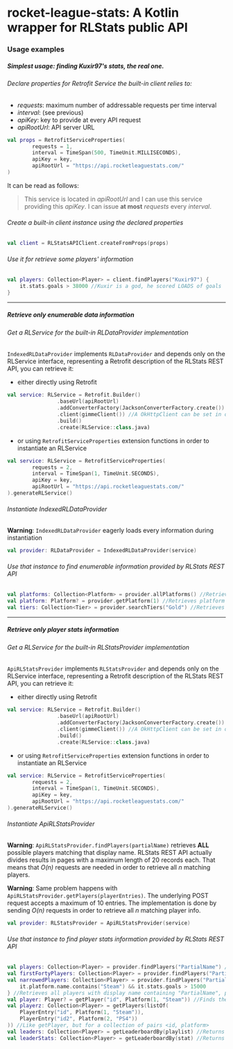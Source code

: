 # rocket-league-stats: A Kotlin wrapper for RLStats public API

### Usage examples
##### Simplest usage: finding Kuxir97's stats, the real one.
###### Declare properties for Retrofit Service the built-in client relies to:
* *requests*: maximum number of addressable requests per time interval
* *interval*: (see previous)
* *apiKey*: key to provide at every API request
* *apiRootUrl*: API server URL
```Kotlin
val props = RetrofitServiceProperties(
        requests = 1,
        interval = TimeSpan(500, TimeUnit.MILLISECONDS),
        apiKey = key,
        apiRootUrl = "https://api.rocketleaguestats.com/"
)
```
It can be read as follows:
> This service is located in *apiRootUrl* and I can use this service providing this *apiKey*. I can issue **at most** *requests* every *interval*.
###### Create a built-in client instance using the declared properties
```Kotlin
val client = RLStatsAPIClient.createFromProps(props)
```
###### Use it for retrieve some players' information
```Kotlin
val players: Collection<Player> = client.findPlayers("Kuxir97") {
    it.stats.goals > 38000 //Kuxir is a god, he scored LOADS of goals
}
```
---
##### Retrieve only enumerable data information
###### Get a RLService for the built-in RLDataProvider implementation
`IndexedRLDataProvider` implements `RLDataProvider` and depends only on the RLService interface, representing a Retrofit description of the RLStats REST API, you can retrieve it:
* either directly using Retrofit
```Kotlin
val service: RLService = Retrofit.Builder()
                .baseUrl(apiRootUrl)
                .addConverterFactory(JacksonConverterFactory.create()) //RLService depends on Jackson for JSON serialization
                .client(gimmeClient()) //A OkHttpClient can be set in order to intercept every Retrofit request in order to add the ApiKey or limiting requests
                .build()
                .create(RLService::class.java)
```
* or using `RetrofitServiceProperties` extension functions in order to instantiate an RLService
```Kotlin
val service: RLService = RetrofitServiceProperties(
        requests = 2,
        interval = TimeSpan(1, TimeUnit.SECONDS),
        apiKey = key,
        apiRootUrl = "https://api.rocketleaguestats.com/"
).generateRLService()
```
###### Instantiate IndexedRLDataProvider
**Warning**: `IndexedRLDataProvider` eagerly loads every information during instantiation
```Kotlin
val provider: RLDataProvider = IndexedRLDataProvider(service)
```
###### Use that instance to find enumerable information provided by RLStats REST API
```Kotlin
val platforms: Collection<Platform> = provider.allPlatforms() //Retrieves all the platforms
val platform: Platform? = provider.getPlatform(1) //Retrieves platform with id = 1
val tiers: Collection<Tier> = provider.searchTiers("Gold") //Retrieves every tier with name containing "Gold"
```
---
##### Retrieve only player stats information
###### Get a RLService for the built-in RLStatsProvider implementation
`ApiRLStatsProvider` implements `RLStatsProvider` and depends only on the RLService interface, representing a Retrofit description of the RLStats REST API, you can retrieve it:
* either directly using Retrofit
```Kotlin
val service: RLService = Retrofit.Builder()
                .baseUrl(apiRootUrl)
                .addConverterFactory(JacksonConverterFactory.create()) //RLService depends on Jackson for JSON serialization
                .client(gimmeClient()) //A OkHttpClient can be set in order to intercept every Retrofit request in order to add the ApiKey or limiting requests
                .build()
                .create(RLService::class.java)
```
* or using `RetrofitServiceProperties` extension functions in order to instantiate an RLService
```Kotlin
val service: RLService = RetrofitServiceProperties(
        requests = 2,
        interval = TimeSpan(1, TimeUnit.SECONDS),
        apiKey = key,
        apiRootUrl = "https://api.rocketleaguestats.com/"
).generateRLService()
```
###### Instantiate ApiRLStatsProvider
**Warning**: `ApiRLStatsProvider.findPlayers(partialName)` retrieves **ALL** possible players matching that display name. 
RLStats REST API actually divides results in pages with a maximum length of 20 records each. 
That means that *O(n)* requests are needed in order to retrieve all *n* matching players.

**Warning**: Same problem happens with `ApiRLStatsProvider.getPlayers(playerEntries)`. The underlying POST request accepts
a maximum of 10 entries. The implementation is done by sending *O(n)* requests in order to retrieve all *n* matching player info.
```Kotlin
val provider: RLStatsProvider = ApiRLStatsProvider(service)
```
###### Use that instance to find player stats information provided by RLStats REST API
```Kotlin
val players: Collection<Player> = provider.findPlayers("PartialName") //Retrieves ALL the players with display name containing "PartialName"
val firstFortyPlayers: Collection<Player> = provider.findPlayers("PartialName", 40) //Retrieves first 40 players with display name containing "PartialName"
val narrowedPlayers: Collection<Player> = provider.findPlayers("PartialName") {
    it.platform.name.contains("Steam") && it.stats.goals > 15000
} //Retrieves all players with display name containing "PartialName", platform named "*Steam*" and scored more than 15k goals
val player: Player? = getPlayer("id", Platform(1, "Steam")) //Finds the player that matches the given <id, platform>
val playerz: Collection<Player> = getPlayers(listOf(
    PlayerEntry("id", Platform(1, "Steam")),
    PlayerEntry("id2", Platform(2, "PS4"))
)) //Like getPlayer, but for a collection of pairs <id, platform>
val leaders: Collection<Player> = getLeaderboardBy(playlist) //Returns first 100 players of the given playlist
val leaderStats: Collection<Player> = getLeaderboardBy(stat) //Returns first 100 players by the given stat
```
